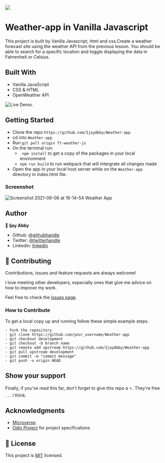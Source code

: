 ![](https://img.shields.io/badge/Microverse-blueviolet)
# Weather-app in Vanilla Javascript

This project is built by Vanilla Javascript, html and css.Create a weather forecast site using the weather API from the previous lesson. You should be able to search for a specific location and toggle displaying the data in Fahrenheit or Celsius.
## Built With

- Vanilla JavaScript
- CSS & HTML
- OpenWeather API

![Live Demo.](https://effervescent-florentine-cc8bab.netlify.app)

## Getting Started

- Clone the repo `https://github.com/IjayAbby/Weather-app`
- cd into `Weather-app`
- Run `git pull origin ft-weather-js`
- On the terminal run:
  - `` npm install`` to get a copy of the packages in your local environment
  - ``npm run build`` to run webpack that will intergrate all changes made
- Open the app in your local host server while on the `Weather-app` directory in index.html file.

<!-- ### Run Tests -->

### Screenshot

![Screenshot 2021-06-06 at 16-14-54 Weather App](https://user-images.githubusercontent.com/43843720/120925963-997e5000-c6e3-11eb-8bc7-545b90bab7a5.png)


## Author

👤 **Ijay Abby**

- Github: [@githubhandle](https://github.com/IjayAbby)
- Twitter: [@twitterhandle](https://twitter.com/Ijay_js)
- Linkedin: [linkedin](https://www.linkedin.com/in/ijayabby4/)

## 🤝 Contributing

Contributions, issues and feature requests are always welcome!

I love meeting other developers, especially ones that give me advice on how to improve my work.

Feel free to check the [issues page](https://github.com/IjayAbby/Weather-app/issues).

### How to Contribute

To get a local copy up and running follow these simple example steps.

```
- Fork the repository
- git clone https://github.com/your_username/Weather-app
- git checkout development
- git checkout -b branch name
- git remote add upstream https://github.com/IjayAbby/Weather-app
- git pull upstream development
- git commit -m "commit message"
- git push -u origin HEAD
```

## Show your support

Finally, if you've read this far, don't forget to give this repo a ⭐️. They're free . . . I think.

## Acknowledgments

- [Microverse](https://microverse.org).
- [Odin Project](https://www.theodinproject.com/paths/full-stack-ruby-on-rails/courses/javascript/lessons/weather-app) for project specifications

## 📝 License

This project is [MIT](https://github.com/IjayAbby/Weather-app/blob/main/LICENSE) licensed.
